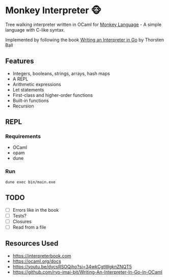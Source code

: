 # Monkey Interpreter 🐵

Tree walking interpreter written in OCaml for [Monkey Language](https://monkeylang.org) - A simple language with C-like syntax.

Implemented by following the book [Writing an Interpreter in Go](https://interpreterbook.com) by Thorsten Ball

## Features

- Integers, booleans, strings, arrays, hash maps
- A REPL
- Arithmetic expressions
- Let statements
- First-class and higher-order functions
- Built-in functions
- Recursion

## REPL

### Requirements

- OCaml
- opam
- dune

### Run

```
dune exec bin/main.exe
```

## TODO

- [ ] Errors like in the book
- [ ] Tests?
- [ ] Closures
- [ ] Read from a file

## Resources Used

- https://interpreterbook.com
- https://ocaml.org/docs
- https://youtu.be/dycsRSOQjho?si=34wkCgtWgknZNQT5
- https://github.com/ryo-imai-bit/Writing-An-Interpreter-In-Go-In-OCaml
